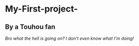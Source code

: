# My-First-project-
## By a Touhou fan
*Bro what the hell is going on? I don't even know what I'm doing!*
